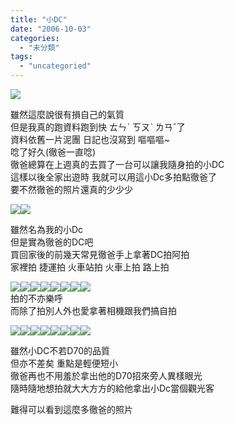 ```yaml
---
title: "小DC"
date: "2006-10-03"
categories: 
  - "未分類"
tags: 
  - "uncategoried"
---
```


![](images/258176144_ba41d7b7a5_m.jpg)

雖然這麼說很有損自己的氣質  
但是我真的跑資料跑到快 ㄊㄣˋ ㄎㄡˋ ㄌㄢˇ了  
資料依舊一片泥團 日記也沒寫到 嘔嘔嘔~  
唸了好久(徹爸一直唸)  
徹爸總算在上週真的去買了一台可以讓我隨身拍的小DC  
這樣以後全家出遊時 我就可以用這小Dc多拍點徹爸了  
要不然徹爸的照片還真的少少少

![](images/258176144_ba41d7b7a5_m.jpg)![](images/258177313_967ef2516d_m.jpg)

  

雖然名為我的小Dc  
但是實為徹爸的DC吧  
買回家後的前幾天常見徹爸手上拿著DC拍阿拍  
家裡拍 捷運拍 火車站拍 火車上拍 路上拍

![](images/258175144_3bd0e07781_t.jpg)![](images/258175348_1b76ea05f9_t.jpg)![](images/258175686_dca3b6e703_t.jpg)![](images/258175720_8c1c126d50_t.jpg)![](images/258175793_8d742df6a1_t.jpg)![](images/258175949_2202268fc3_t.jpg)![](images/258176060_64a6d3b5ea_t.jpg)![](images/258176240_1f173af2b4_t.jpg)  
拍的不亦樂呼  
而除了拍別人外也愛拿著相機跟我們搞自拍

![](images/258175266_79db817952_t.jpg)![](images/258175589_fddde8ff9e_t.jpg)![](images/258176093_75deb259ab_t.jpg)![](images/258176515_15a20b0baa_t.jpg)![](images/258176556_4430e9bab0_t.jpg)![](images/258177145_519a1b7926_t.jpg)![](images/258177212_884b61d9b3_t.jpg)![](images/258178114_455eecc86c_t.jpg)

雖然小DC不若D70的品質  
但亦不差矣 重點是輕便短小  
徹爸再也不用羞於拿出他的D70招來旁人異樣眼光  
隨時隨地想拍就大大方方的給他拿出小Dc當個觀光客

難得可以看到這麼多徹爸的照片
